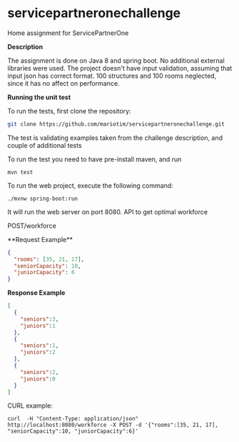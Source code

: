 # servicepartneronechallenge
Home assignment for ServicePartnerOne

**Description**


The assignment is done on Java 8 and spring boot. 
No additional external libraries were used. The project doesn't have input validation, 
assuming that input json has correct format. 100 structures and 100 rooms neglected, since 
it has no affect on performance.  


**Running the unit test**

To run the tests, first clone the repository:

```sh
git clone https://github.com/mariotim/servicepartneronechallenge.git
```

The test is validating examples taken from the challenge description, and couple of additional tests

To run the test you need to have pre-install maven, and run

```
mvn test
```

To run the web project, execute the following command:

```
./mvnw spring-boot:run
```

It will run the web server on port 8080. 
API to get optimal workforce
<p class="api-url"><span>POST</span>/workforce</p>
**Request Example**

```json
{
  "rooms": [35, 21, 17],
  "seniorCapacity": 10,
  "juniorCapacity": 6
}
```

**Response Example**

```json
[
  {
    "seniors":3,
    "juniors":1
  },
  {
    "seniors":1,
    "juniors":2
  },
  {
    "seniors":2,
    "juniors":0
  }
]
```

CURL example:

```curl
curl  -H "Content-Type: application/json" http://localhost:8080/workforce -X POST -d '{"rooms":[35, 21, 17], "seniorCapacity":10, "juniorCapacity":6}'
```
